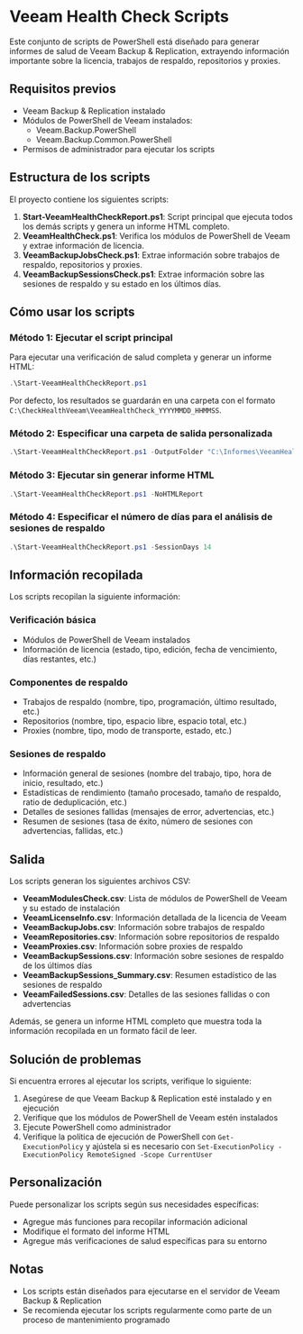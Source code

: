 # Veeam Health Check Scripts

Este conjunto de scripts de PowerShell está diseñado para generar informes de salud de Veeam Backup & Replication, extrayendo información importante sobre la licencia, trabajos de respaldo, repositorios y proxies.

## Requisitos previos

- Veeam Backup & Replication instalado
- Módulos de PowerShell de Veeam instalados:
  - Veeam.Backup.PowerShell
  - Veeam.Backup.Common.PowerShell
- Permisos de administrador para ejecutar los scripts

## Estructura de los scripts

El proyecto contiene los siguientes scripts:

1. **Start-VeeamHealthCheckReport.ps1**: Script principal que ejecuta todos los demás scripts y genera un informe HTML completo.
2. **VeeamHealthCheck.ps1**: Verifica los módulos de PowerShell de Veeam y extrae información de licencia.
3. **VeeamBackupJobsCheck.ps1**: Extrae información sobre trabajos de respaldo, repositorios y proxies.
4. **VeeamBackupSessionsCheck.ps1**: Extrae información sobre las sesiones de respaldo y su estado en los últimos días.

## Cómo usar los scripts

### Método 1: Ejecutar el script principal

Para ejecutar una verificación de salud completa y generar un informe HTML:

```powershell
.\Start-VeeamHealthCheckReport.ps1
```

Por defecto, los resultados se guardarán en una carpeta con el formato `C:\CheckHealthVeeam\VeeamHealthCheck_YYYYMMDD_HHMMSS`.

### Método 2: Especificar una carpeta de salida personalizada

```powershell
.\Start-VeeamHealthCheckReport.ps1 -OutputFolder "C:\Informes\VeeamHealthCheck"
```

### Método 3: Ejecutar sin generar informe HTML

```powershell
.\Start-VeeamHealthCheckReport.ps1 -NoHTMLReport
```

### Método 4: Especificar el número de días para el análisis de sesiones de respaldo

```powershell
.\Start-VeeamHealthCheckReport.ps1 -SessionDays 14
```

## Información recopilada

Los scripts recopilan la siguiente información:

### Verificación básica
- Módulos de PowerShell de Veeam instalados
- Información de licencia (estado, tipo, edición, fecha de vencimiento, días restantes, etc.)

### Componentes de respaldo
- Trabajos de respaldo (nombre, tipo, programación, último resultado, etc.)
- Repositorios (nombre, tipo, espacio libre, espacio total, etc.)
- Proxies (nombre, tipo, modo de transporte, estado, etc.)

### Sesiones de respaldo
- Información general de sesiones (nombre del trabajo, tipo, hora de inicio, resultado, etc.)
- Estadísticas de rendimiento (tamaño procesado, tamaño de respaldo, ratio de deduplicación, etc.)
- Detalles de sesiones fallidas (mensajes de error, advertencias, etc.)
- Resumen de sesiones (tasa de éxito, número de sesiones con advertencias, fallidas, etc.)

## Salida

Los scripts generan los siguientes archivos CSV:

- **VeeamModulesCheck.csv**: Lista de módulos de PowerShell de Veeam y su estado de instalación
- **VeeamLicenseInfo.csv**: Información detallada de la licencia de Veeam
- **VeeamBackupJobs.csv**: Información sobre trabajos de respaldo
- **VeeamRepositories.csv**: Información sobre repositorios de respaldo
- **VeeamProxies.csv**: Información sobre proxies de respaldo
- **VeeamBackupSessions.csv**: Información sobre sesiones de respaldo de los últimos días
- **VeeamBackupSessions_Summary.csv**: Resumen estadístico de las sesiones de respaldo
- **VeeamFailedSessions.csv**: Detalles de las sesiones fallidas o con advertencias

Además, se genera un informe HTML completo que muestra toda la información recopilada en un formato fácil de leer.

## Solución de problemas

Si encuentra errores al ejecutar los scripts, verifique lo siguiente:

1. Asegúrese de que Veeam Backup & Replication esté instalado y en ejecución
2. Verifique que los módulos de PowerShell de Veeam estén instalados
3. Ejecute PowerShell como administrador
4. Verifique la política de ejecución de PowerShell con `Get-ExecutionPolicy` y ajústela si es necesario con `Set-ExecutionPolicy -ExecutionPolicy RemoteSigned -Scope CurrentUser`

## Personalización

Puede personalizar los scripts según sus necesidades específicas:

- Agregue más funciones para recopilar información adicional
- Modifique el formato del informe HTML
- Agregue más verificaciones de salud específicas para su entorno

## Notas

- Los scripts están diseñados para ejecutarse en el servidor de Veeam Backup & Replication
- Se recomienda ejecutar los scripts regularmente como parte de un proceso de mantenimiento programado